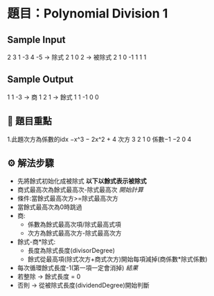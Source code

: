 # 題目：Polynomial Division 1

## Sample Input
2
3 1 -3 4 -5 -> 除式
2 1 0 2 -> 被除式
2 1 0 -1
1 1 1
## Sample Output
1 1 -3 -> 商
1 2 1 -> 餘式
1 1 -1
0 0

## 🧩 題目重點
1.此題次方為係數的idx
−x^3 − 2x^2 + 4
次方 3  2 1 0
係數−1 −2 0 4

## ⚙️ 解法步驟
- 先將餘式初始化成被除式
**以下以餘式表示被除式**
- 商式最高次為餘式最高次-除式最高次
*開始計算*
- 條件:當餘式最高次方>=除式最高次方
- 當餘式最高次為0時跳過
- 商:
  - 係數為餘式最高次項/除式最高式項
  - 次方為餘式最高次方-除式最高次方
- 餘式-商*除式:
  - 長度為除式長度(divisorDegree)
  - 餘式從最高項(除式次方+商式次方)開始每項減掉(商係數*除式係數)
- 每次循環餘式長度-1(第一項一定會消掉)
*結果*
- 若整除 -> 餘式長度 = 0
- 否則 -> 從被除式長度(dividendDegree)開始判斷



